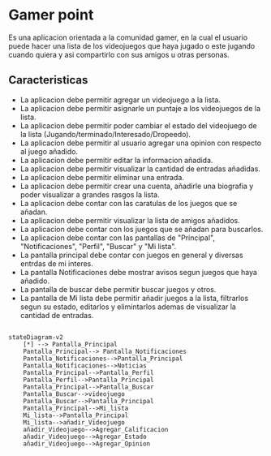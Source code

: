 
# Gamer point 

Es una aplicacion orientada a la comunidad gamer, en la cual el usuario puede hacer una lista de los videojuegos que haya jugado o este jugando cuando quiera y asi compartirlo con sus amigos u otras personas.


## Caracteristicas

- La aplicacion debe permitir agregar un videojuego a la lista.
- La aplicacion debe permitir asignarle un puntaje a los videojuegos de la lista.
- La aplicacion debe permitir poder cambiar el estado del videojuego de la lista (Jugando/terminado/Interesado/Dropeedo).
- La aplicacion debe permitir al usuario agregar una opinion con respecto al juego añadido.
- La aplicacion debe permitir editar la informacion añadida.
- La aplicacion debe permitir visualizar la cantidad de entradas añadidas.
- La aplicacion debe permitir eliminar una entrada.
- La aplicacion debe permitir crear una cuenta, añadirle una biografia y poder visualizar a grandes rasgos la lista.
- La aplicacion debe contar con las caratulas de los juegos que se añadan.
- La aplicacion debe permitir visualizar la lista de amigos añadidos.
- La aplicacion debe contar con los juegos que se añadan para buscarlos.
- La aplicacion debe contar con las pantallas de "Principal", "Notificaciones", "Perfil", "Buscar" y "Mi lista".
- La pantalla principal debe contar con juegos en general y diversas entrdas de mi interes.
- La pantalla Notificaciones debe mostrar avisos segun juegos que haya añadido.
- La pantalla de buscar debe permitir buscar juegos y otros.
- La pantalla de Mi lista debe permitir añadir juegos a la lista, filtrarlos segun su estado, editarlos y elimintarlos ademas de visualizar la cantidad de entradas.



```mermaid

stateDiagram-v2
    [*] --> Pantalla_Principal
    Pantalla_Principal--> Pantalla_Notificaciones
    Pantalla_Notificaciones-->Pantalla_Principal
    Pantalla_Notificaciones-->Noticias
    Pantalla_Principal-->Pantalla_Perfil
    Pantalla_Perfil-->Pantalla_Principal
    Pantalla_Principal-->Pantalla_Buscar
    Pantalla_Buscar-->videojuego
    Pantalla_Buscar-->Pantalla_Principal
    Pantalla_Principal-->Mi_lista
    Mi_lista-->Pantalla_Principal
    Mi_lista-->añadir_Videojuego
    añadir_Videojuego-->Agregar_Calificacion
    añadir_Videojuego-->Agregar_Estado
    añadir_Videojuego-->Agregar_Opinion
 

```